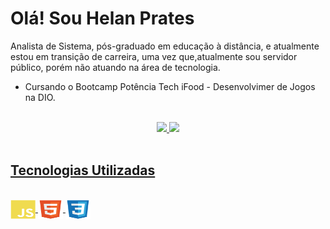 # Olá! Sou Helan Prates

Analista de Sistema, pós-graduado em educação à distância, e atualmente estou em transição de carreira, uma vez que,atualmente sou servidor público, porém não atuando na área de tecnologia.

 - Cursando o Bootcamp Potência Tech iFood - Desenvolvimer de Jogos na DIO.

<br>
<div align="center">
  <a href="https://github.com/helanprates">
  <img height="180em" src="https://github-readme-stats.vercel.app/api?username=helanprates&show_icons=true&theme=tokyonight&include_all_commits=true&count_private=true"/>
  <img height="180em" src="https://github-readme-stats.vercel.app/api/top-langs/?username=helanprates&layout=compact&langs_count=7&theme=tokyonight"/>
</div>
<div style="display: inline_block"><br>
 
 ##  Tecnologias Utilizadas
 
 <div style="display: inline_block"><br>
  <img align="center" alt="Rafa-Js" height="30" width="40" src="https://raw.githubusercontent.com/devicons/devicon/master/icons/javascript/javascript-plain.svg">
  <img align="center" alt="Rafa-HTML" height="30" width="40" src="https://raw.githubusercontent.com/devicons/devicon/master/icons/html5/html5-original.svg">
  <img align="center" alt="Rafa-CSS" height="30" width="40" src="https://raw.githubusercontent.com/devicons/devicon/master/icons/css3/css3-original.svg">
  </div>
